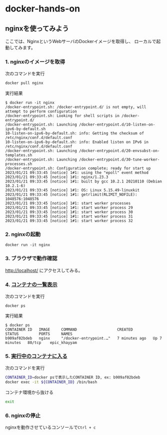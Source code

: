 # docker-hands-on

## nginxを使ってみよう
ここでは、NginxというWebサーバのDockerイメージを取得し、
ローカルで起動してみます。

### 1. nginxのイメージを取得
次のコマンドを実行
```sh
docker pull nginx
```
実行結果
```aidl
$ docker run -it nginx
/docker-entrypoint.sh: /docker-entrypoint.d/ is not empty, will attempt to perform configuration
/docker-entrypoint.sh: Looking for shell scripts in /docker-entrypoint.d/
/docker-entrypoint.sh: Launching /docker-entrypoint.d/10-listen-on-ipv6-by-default.sh
10-listen-on-ipv6-by-default.sh: info: Getting the checksum of /etc/nginx/conf.d/default.conf
10-listen-on-ipv6-by-default.sh: info: Enabled listen on IPv6 in /etc/nginx/conf.d/default.conf
/docker-entrypoint.sh: Launching /docker-entrypoint.d/20-envsubst-on-templates.sh
/docker-entrypoint.sh: Launching /docker-entrypoint.d/30-tune-worker-processes.sh
/docker-entrypoint.sh: Configuration complete; ready for start up
2023/01/21 09:33:45 [notice] 1#1: using the "epoll" event method
2023/01/21 09:33:45 [notice] 1#1: nginx/1.23.3
2023/01/21 09:33:45 [notice] 1#1: built by gcc 10.2.1 20210110 (Debian 10.2.1-6) 
2023/01/21 09:33:45 [notice] 1#1: OS: Linux 5.15.49-linuxkit
2023/01/21 09:33:45 [notice] 1#1: getrlimit(RLIMIT_NOFILE): 1048576:1048576
2023/01/21 09:33:45 [notice] 1#1: start worker processes
2023/01/21 09:33:45 [notice] 1#1: start worker process 29
2023/01/21 09:33:45 [notice] 1#1: start worker process 30
2023/01/21 09:33:45 [notice] 1#1: start worker process 31
2023/01/21 09:33:45 [notice] 1#1: start worker process 32
```

### 2. nginxの起動
```
docker run -it nginx
```

### 3. ブラウザで動作確認
[http://localhost/](http://localhost/) にアクセスしてみる。


### 4. [コンテナの一覧表示](https://docs.docker.jp/engine/reference/commandline/ps.html)

次のコマンドを実行
```
docker ps
```
実行結果
```aidl
$ docker ps
CONTAINER ID   IMAGE     COMMAND                  CREATED         STATUS         PORTS     NAMES
b909af02bdeb   nginx     "/docker-entrypoint.…"   7 minutes ago   Up 7 minutes   80/tcp    epic_khayyam
```
### 5. [実行中のコンテナに入る](https://docs.docker.jp/engine/reference/commandline/exec.html#docker-exec)
次のコマンドを実行
```bash
CONTAINER_ID=docker psで表示したCONTAINER ID, ex: b909af02bdeb
docker exec -it ${CONTAINER_ID} /bin/bash
```
コンテナ環境から抜ける
```bash
exit
```
### 6. nginxの停止
nginxを動作させているコンソールで`Ctrl + c`


